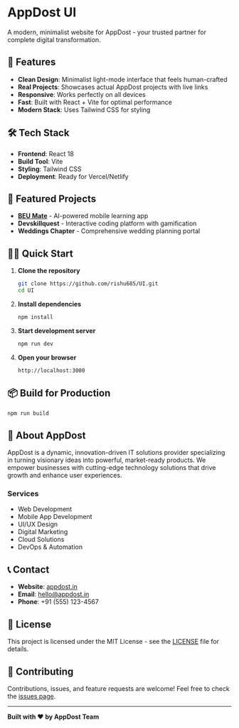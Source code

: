 # AppDost UI

A modern, minimalist website for AppDost - your trusted partner for complete digital transformation.

## 🚀 Features

- **Clean Design**: Minimalist light-mode interface that feels human-crafted
- **Real Projects**: Showcases actual AppDost projects with live links
- **Responsive**: Works perfectly on all devices
- **Fast**: Built with React + Vite for optimal performance
- **Modern Stack**: Uses Tailwind CSS for styling

## 🛠️ Tech Stack

- **Frontend**: React 18
- **Build Tool**: Vite
- **Styling**: Tailwind CSS
- **Deployment**: Ready for Vercel/Netlify

## 📱 Featured Projects

- **[BEU Mate](https://play.google.com/store/apps/details?id=com.appdost.beumate)** - AI-powered mobile learning app
- **Devskillquest** - Interactive coding platform with gamification
- **Weddings Chapter** - Comprehensive wedding planning portal

## 🏃‍♂️ Quick Start

1. **Clone the repository**
   ```bash
   git clone https://github.com/rishu685/UI.git
   cd UI
   ```

2. **Install dependencies**
   ```bash
   npm install
   ```

3. **Start development server**
   ```bash
   npm run dev
   ```

4. **Open your browser**
   ```
   http://localhost:3000
   ```

## 📦 Build for Production

```bash
npm run build
```

## 🌟 About AppDost

AppDost is a dynamic, innovation-driven IT solutions provider specializing in turning visionary ideas into powerful, market-ready products. We empower businesses with cutting-edge technology solutions that drive growth and enhance user experiences.

### Services
- Web Development
- Mobile App Development
- UI/UX Design
- Digital Marketing
- Cloud Solutions
- DevOps & Automation

## 📞 Contact

- **Website**: [appdost.in](https://appdost.in)
- **Email**: hello@appdost.in
- **Phone**: +91 (555) 123-4567

## 📄 License

This project is licensed under the MIT License - see the [LICENSE](LICENSE) file for details.

## 🤝 Contributing

Contributions, issues, and feature requests are welcome! Feel free to check the [issues page](https://github.com/rishu685/UI/issues).

---

**Built with ❤️ by AppDost Team**